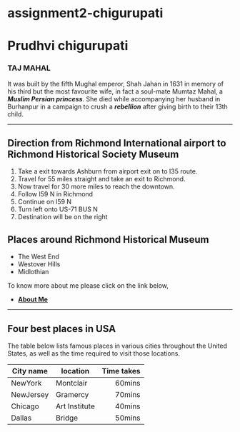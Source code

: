 # assignment2-chigurupati
# Prudhvi chigurupati
### TAJ MAHAL ###

It was built by the fifth Mughal emperor, Shah Jahan in 1631 in memory of his third but the most favourite wife, in fact a soul-mate Mumtaz Mahal, a ***Muslim Persian princess***. She died while accompanying her husband in Burhanpur in a campaign to crush a ***rebellion*** after giving birth to their 13th child.

---

## Direction from Richmond International airport to Richmond Historical Society Museum

1. Take a exit towards Ashburn from airport exit on to I35 route.
2. Travel for 55 miles straight and take an exit to Richmond.
3. Now travel for 30 more miles to reach the downtown.
4. Follow I59 N in Richmond
5. Continue on I59 N
6. Turn left onto US-71 BUS N
7. Destination will be on the right

## Places around Richmond Historical Museum

* The West End
* Westover Hills
* Midlothian

To know more about me please click on the link below,
* **[About Me](AboutMe.md)**

---

## Four best places in USA

The table below lists famous places in various cities throughout the United States, as well as the time required to visit those locations.

| City name | location | Time takes |
| --- | --- | ---: |
| NewYork | Montclair | 60mins |
| NewJersey | Gramercy | 70mins |
| Chicago | Art Institute | 40mins |
| Dallas | Bridge | 50mins |
